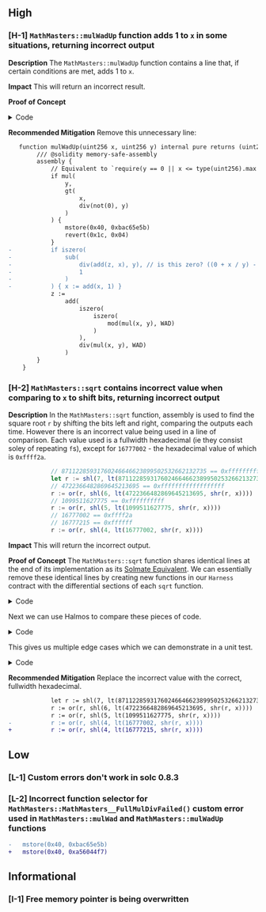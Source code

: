 ## High

### [H-1] `MathMasters::mulWadUp` function adds 1 to `x` in some situations, returning incorrect output

**Description** The `MathMasters::mulWadUp` function contains a line that, if certain conditions are met, adds 1 to `x`.

**Impact** This will return an incorrect result.

**Proof of Concept**

<details>
<summary>Code</summary>

Place the following code in the `MathMasters.t.sol` test file.

```javascript
    function testMulWadUpUnit() public {
        uint256 x = 53438770891273403451;
        uint256 y = 53438770891273403445;
        uint256 result = MathMasters.mulWadUp(x, y);
        uint256 expected = x * y == 0 ? 0 : (x * y - 1) / 1e18 + 1;
        uint256 resultDown = MathMasters.mulWad(x, y);
        console2.log("result:", result); // 2855702234370009622372
        console2.log("expected:", expected); // 2855702234370009622319
        console2.log("resultDown:", resultDown); // 2855702234370009622318
        assert(result != expected);
        assertEq(resultDown, expected - 1);
    }

```

</details>

**Recommended Mitigation** Remove this unnecessary line:

```diff
   function mulWadUp(uint256 x, uint256 y) internal pure returns (uint256 z) {
        /// @solidity memory-safe-assembly
        assembly {
            // Equivalent to `require(y == 0 || x <= type(uint256).max / y)`.
            if mul(
                y,
                gt(
                    x,
                    div(not(0), y)
                )
            ) {
                mstore(0x40, 0xbac65e5b)
                revert(0x1c, 0x04)
            }
-           if iszero(
-               sub(
-                   div(add(z, x), y), // is this zero? ((0 + x / y) - 1)
-                   1
-               )
-           ) { x := add(x, 1) }
            z :=
                add(
                    iszero(
                        iszero(
                            mod(mul(x, y), WAD)
                        )
                    ),
                    div(mul(x, y), WAD)
                )
        }
    }
```

### [H-2] `MathMasters::sqrt` contains incorrect value when comparing to `x` to shift bits, returning incorrect output

**Description** In the `MathMasters::sqrt` function, assembly is used to find the square root `r` by shifting the bits left and right, comparing the outputs each time. However there is an incorrect value being used in a line of comparison.
Each value used is a fullwidth hexadecimal (ie they consist soley of repeating `f`s), except for `16777002` - the hexadecimal value of which is `0xffff2a`.

```javascript
            // 87112285931760246646623899502532662132735 == 0xffffffffffffffffffffffffffffffffff
            let r := shl(7, lt(87112285931760246646623899502532662132735, x))
            // 4722366482869645213695 == 0xffffffffffffffffff
            r := or(r, shl(6, lt(4722366482869645213695, shr(r, x))))
            // 1099511627775 == 0xffffffffff
            r := or(r, shl(5, lt(1099511627775, shr(r, x))))
            // 16777002 == 0xffff2a
            // 16777215 == 0xffffff
            r := or(r, shl(4, lt(16777002, shr(r, x))))
```

**Impact** This will return the incorrect output.

**Proof of Concept** The `MathMasters::sqrt` function shares identical lines at the end of its implementation as its [Solmate Equivalent](https://github.com/transmissions11/solmate/blob/97bdb2003b70382996a79a406813f76417b1cf90/src/utils/FixedPointMathLib.sol#L212-L225). We can essentially remove these identical lines by creating new functions in our `Harness` contract with the differential sections of each `sqrt` function.

<details>
<summary>Code</summary>

Place the following code in the `./certora/harness/Harness.sol` file.

```javascript
function solmateTopHalf(uint256 x) external pure returns (uint256 z) {
        assembly {
            let y := x

            z := 181
            if iszero(lt(y, 0x10000000000000000000000000000000000)) {
                y := shr(128, y)
                z := shl(64, z)
            }
            if iszero(lt(y, 0x1000000000000000000)) {
                y := shr(64, y)
                z := shl(32, z)
            }
            if iszero(lt(y, 0x10000000000)) {
                y := shr(32, y)
                z := shl(16, z)
            }
            if iszero(lt(y, 0x1000000)) {
                y := shr(16, y)
                z := shl(8, z)
            }
            z := shr(18, mul(z, add(y, 65536)))
        }
    }

    function mathMastersTopHalf(uint256 x) external pure returns (uint256 z) {
        assembly {
            z := 181

            let r := shl(7, lt(87112285931760246646623899502532662132735, x))
            r := or(r, shl(6, lt(4722366482869645213695, shr(r, x))))
            r := or(r, shl(5, lt(1099511627775, shr(r, x))))
            r := or(r, shl(4, lt(16777002, shr(r, x))))
            z := shl(shr(1, r), z)
            z := shr(18, mul(z, add(shr(r, x), 65536)))
        }
    }
```

</details>

Next we can use Halmos to compare these pieces of code.

<details>
<summary>Code</summary>

Place the following code in the `MathMasters.t.sol` test file.

```javascript
function check_testHarnessWithCertoraEdgeCase(uint256 x) public {
        Harness harness = new Harness();
        assert(harness.mathMastersTopHalf(x) == harness.solmateTopHalf(x));
    }
```

</details>

This gives us multiple edge cases which we can demonstrate in a unit test.

<details>
<summary>Code</summary>

Place the following code in the `MathMasters.t.sol` test file.

```javascript
function test_sqrt_breaks() public {
        // 24519788349697037967053404880661006174729938985413509120
        // 309481597173691432457732096
        // 72057151656296448
        // 105311287332279524828995813957362719092269727931050867564254068736
        // 5708982944329400342648484220182009614862188543
        // 1329211357870787877392912416050774016
        // 452312201544546376757969088181825051580699710308692317009311379840200343552
        uint256 x = 105311293498665291426722909308999732236070323463302251608708546560;

        Harness harness = new Harness();
        uint256 mathMastersOutput = harness.mathMastersTopHalf(x);
        uint256 solmateOutput = harness.solmateTopHalf(x);
        console2.log("mathMastersOutput:", mathMastersOutput);
        console2.log("solmateOutput    :", solmateOutput);

        assert(mathMastersOutput != solmateOutput);
    }
```

</details>

**Recommended Mitigation** Replace the incorrect value with the correct, fullwidth hexadecimal.

```diff
            let r := shl(7, lt(87112285931760246646623899502532662132735, x))
            r := or(r, shl(6, lt(4722366482869645213695, shr(r, x))))
            r := or(r, shl(5, lt(1099511627775, shr(r, x))))
-           r := or(r, shl(4, lt(16777002, shr(r, x))))
+           r := or(r, shl(4, lt(16777215, shr(r, x))))
```

## Low

### [L-1] Custom errors don't work in solc 0.8.3

### [L-2] Incorrect function selector for `MathMasters::MathMasters__FullMulDivFailed()` custom error used in `MathMasters::mulWad` and `MathMasters::mulWadUp` functions

```diff
-   mstore(0x40, 0xbac65e5b)
+   mstore(0x40, 0xa56044f7)
```

## Informational

### [I-1] Free memory pointer is being overwritten
